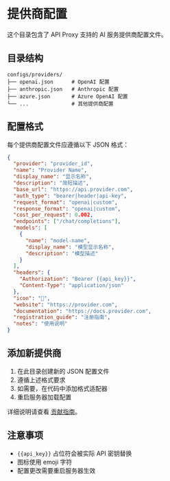 # 提供商配置

这个目录包含了 API Proxy 支持的 AI 服务提供商配置文件。

## 目录结构

```text
configs/providers/
├── openai.json      # OpenAI 配置
├── anthropic.json   # Anthropic 配置
├── azure.json       # Azure OpenAI 配置
└── ...              # 其他提供商配置
```

## 配置格式

每个提供商配置文件应遵循以下 JSON 格式：

```json
{
  "provider": "provider_id",
  "name": "Provider Name",
  "display_name": "显示名称",
  "description": "简短描述",
  "base_url": "https://api.provider.com",
  "auth_type": "bearer|header|api-key",
  "request_format": "openai|custom",
  "response_format": "openai|custom",
  "cost_per_request": 0.002,
  "endpoints": ["/chat/completions"],
  "models": [
    {
      "name": "model-name",
      "display_name": "模型显示名称",
      "description": "模型描述"
    }
  ],
  "headers": {
    "Authorization": "Bearer {{api_key}}",
    "Content-Type": "application/json"
  },
  "icon": "🤖",
  "website": "https://provider.com",
  "documentation": "https://docs.provider.com",
  "registration_guide": "注册指南",
  "notes": "使用说明"
}
```

## 添加新提供商

1. 在此目录创建新的 JSON 配置文件
2. 遵循上述格式要求
3. 如需要，在代码中添加格式适配器
4. 重启服务器加载配置

详细说明请查看 [贡献指南](../../CONTRIBUTING.md)。

## 注意事项

- `{{api_key}}` 占位符会被实际 API 密钥替换
- 图标使用 emoji 字符
- 配置更改需要重启服务器生效
